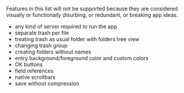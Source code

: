 Features in this list will not be supported because they are considered visually or functionally disurbing, or redundant, or breaking app ideas.

- any kind of server required to run the app
- separate trash per file
- treating trash as usual folder with folders tree view
- changing trash group
- creating folders without names
- entry background/foreground color and custom colors
- OK buttons
- field references
- native scrollbars
- save without compression